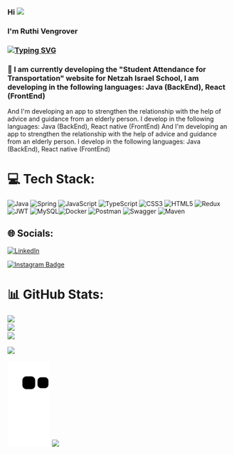 <span></span> 
###  Hi <img src="https://user-images.githubusercontent.com/42378118/110234147-e3259600-7f4e-11eb-95be-0c4047144dea.gif" width="30">
### I'm Ruthi Vengrover
### [![Typing SVG](https://readme-typing-svg.herokuapp.com?color=010405&size=26&center=true&vCenter=true&height=30&lines=Full+Stack+Developer;Java+developer;+React+Developer+;+FrontEnd+Developer;+BackEnd+Developer;Web+Developer)](https://git.io/typing-svg) 
   <!--<img src="https://media.giphy.com/media/SWoSkN6DxTszqIKEqv/giphy.gif" alt="Coder GIF" width="200">-->
   
   ### 💼 I am currently developing the "Student Attendance for Transportation" website for Netzah Israel School, I am developing in the following languages: Java (BackEnd), React (FrontEnd)
And I'm developing an app to strengthen the relationship with the help of advice and guidance from an elderly person.
I develop in the following languages:
Java (BackEnd), React native (FrontEnd)
And I'm developing an app to strengthen the relationship with the help of advice and guidance from an elderly person.
I develop in the following languages:
Java (BackEnd), React native (FrontEnd)
   
   # 💻 Tech Stack:
 ![Java](https://img.shields.io/badge/java-%23ED8B00.svg?style=flat&logo=java&logoColor=white) ![Spring](https://img.shields.io/badge/spring-%236DB33F.svg?style=flat&logo=spring&logoColor=white) ![JavaScript](https://img.shields.io/badge/javascript-%23323330.svg?style=flat&logo=javascript&logoColor=%23F7DF1E) ![TypeScript](https://img.shields.io/badge/typescript-%23007ACC.svg?style=flat&logo=typescript&logoColor=white) ![CSS3](https://img.shields.io/badge/css3-%231572B6.svg?style=flat&logo=css3&logoColor=white) ![HTML5](https://img.shields.io/badge/html5-%23E34F26.svg?style=flat&logo=html5&logoColor=white) ![Redux](https://img.shields.io/badge/redux-%23593d88.svg?style=flat&logo=redux&logoColor=white) ![JWT](https://img.shields.io/badge/JWT-black?style=flat&logo=JSON%20web%20tokens) ![MySQL](https://img.shields.io/badge/mysql-%2300f.svg?style=flat&logo=mysql&logoColor=white)![Docker](https://img.shields.io/badge/docker-%230db7ed.svg?style=flat&logo=docker&logoColor=white) ![Postman](https://img.shields.io/badge/Postman-FF6C37?style=flat&logo=postman&logoColor=white) ![Swagger](https://img.shields.io/badge/-Swagger-%23Clojure?style=flat&logo=swagger&logoColor=white) ![Maven](https://img.shields.io/badge/Maven-02303A.svg?style=flat&logo=Maven&logoColor=white) 





<!--
## :hammer_and_wrench: Technologies and Tools I use:
![HTML5](https://img.shields.io/badge/-HTML5-%23E44D27?style=flat-square&logo=html5&logoColor=ffffff)
![CSS3](https://img.shields.io/badge/-CSS3-%231572B6?style=flat-square&logo=css3)
![JavaScript](https://img.shields.io/badge/-JavaScript-%23F7DF1C?style=flat-square&logo=javascript&logoColor=000000&labelColor=%23F7DF1C&color=%23FFCE5A)
![TypeScript](https://img.shields.io/badge/-TypeScript-007ACC?style=flat-square&logo=typescript&logoColor=white)
 <img alt="Nodejs" src="https://img.shields.io/badge/-Nodejs-43853d?style=flat-square&logo=Node.js&logoColor=white" />
![React](https://img.shields.io/badge/-React-%23282C34?style=flat-square&logo=react)
<img alt="redux" src="https://img.shields.io/badge/-Redux-764ABC?style=flat-square&logo=redux&logoColor=white" />
<img src="https://raw.githubusercontent.com/devicons/devicon/master/icons/bootstrap/bootstrap-plain.svg" alt="bootstrap" width="20" height="20" />
<img alt="npm" src="https://img.shields.io/badge/-NPM-CB3837?style=flat-square&logo=npm&logoColor=white" />
<img alt="Heroku" src="https://img.shields.io/badge/-Heroku-430098?style=flat-square&logo=heroku&logoColor=white" />
 <img alt="Docker" src="https://img.shields.io/badge/-Docker-46a2f1?style=flat-square&logo=docker&logoColor=white" /></br>
 <img src="https://raw.githubusercontent.com/devicons/devicon/master/icons/java/java-original-wordmark.svg" alt="java" width="25" height="25" />
 <img src="https://www.vectorlogo.zone/logos/springio/springio-icon.svg" alt="spring" width="30" height="30" />
 <img src="https://www.vectorlogo.zone/logos/getpostman/getpostman-icon.svg" alt="postman" width="25" height="25"/>
 <img src="https://raw.githubusercontent.com/devicons/devicon/master/icons/mysql/mysql-original-wordmark.svg" alt="mysql" width="30" height="30" />
 <img src="https://www.vectorlogo.zone/logos/git-scm/git-scm-icon.svg" alt="git" width="25" height="25"/>
 <img src="https://jenkins.io/sites/default/files/jenkins_logo.png" width="85" height="30"/>
 <img src="https://github.com/kubernetes/kubernetes/raw/master/logo/logo.png" width="35" height="30">
 <img src="https://avatars.githubusercontent.com/u/45120?s=200&v=4" width="35" height="30">
 <img src="https://avatars.githubusercontent.com/u/1529926?s=200&v=4" width="35" height="30">
<img src="https://expressjs.com/images/express-facebook-share.png" width="75" height="25">
 <img src="https://miro.medium.com/max/300/1*iHB6hDMaW48VjTbsjyhbzg.png" width="30" height="25">
 <img src="https://upload.wikimedia.org/wikipedia/commons/e/e8/Splunk-Logo.jpg" alt="" width="60" height="25"> 
  <img src="https://icon-library.com/images/icon-linux/icon-linux-11.jpg" alt="" width="40" height="30">
 
 <br/>
-->
## 🌐 Socials:
<a href="https://www.linkedin.com/in/elad-avrahami81" target="blank"><img alt="LinkedIn" src="https://img.shields.io/badge/linkedin-%230077B5.svg?&style=for-the-badge&logo=linkedin&logoColor=white" /></a>

[![Instagram Badge](https://img.shields.io/badge/-@elad.avrahami-broun?style=flat&logo=instagram&logoColor=white&link=https://www.instagram.com/elad.avrahami/)](https://www.instagram.com/elad.avrahami/)




# 📊 GitHub Stats:
![](https://github-readme-stats.vercel.app/api?username=eladavrahami&theme=dark&hide_border=false&include_all_commits=false&count_private=false)<br/>
![](https://github-readme-streak-stats.herokuapp.com/?user=eladavrahami&theme=dark&hide_border=false)<br/>
![](https://github-readme-stats.vercel.app/api/top-langs/?username=eladavrahami&theme=dark&hide_border=false&include_all_commits=false&count_private=false&layout=compact)

[![](https://visitcount.itsvg.in/api?id=elad.avrahami&icon=0&color=0)](https://visitcount.itsvg.in)


<!--## 🏆 GitHub Trophies
![](https://github-profile-trophy.vercel.app/?username=eladavrahami&theme=radical&no-frame=false&no-bg=true&margin-w=6)-->
<a href="https://github.com/EladAvrahami"><img src=https://raw.githubusercontent.com/Explosion-Scratch/Explosion-scratch/a407529eda6cf7c81265dae00a6eab19d1597632/github-contribution-grid-snake.svg /></a>
<img src="https://raw.githubusercontent.com/alansmathew/alansmathew/master/projects.gif" />
<!-- <img width="10%" src="https://visitor-badge.glitch.me/badge?page_id=EladAvrahami.EladAvrahami" />  -->










<!--
 Working with your repository:

*******I just want to clone this repository*******
If you want to simply clone this empty repository then run this command in your terminal.

git clone ssh://git@git.blabla.bla:7999/m10105fk/bla.git

******* when My code is ready to be pushed ! *******
If you already have code ready to be pushed to this repository then run this in your terminal.

cd existing-project
git init
git add --all
git commit -m "Initial Commit"
git remote add origin ssh://git@git.blabla:8080/m10105hi/bla.git
git push -u origin HEAD:master 

*****My code is already tracked by Git******
If your code is already tracked by Git then set this repository as your "origin" to push to.

cd existing-project
git remote set-url origin ssh://git@git.devops.poalim.bank:7999/m10105hi/bla.git
git push -u origin --all
git push origin --tags
-->
<!-- [[https://www.youtube.com/watch?v=6rGMvws--kk](https://www.youtube.com/c/MarcoBehler/search?query=Git%20for%20the%20scared)](https://www.youtube.com/c/MarcoBehler/search?query=git%20for%20the%20scared)  intellji+git -->
<!-- https://www.youtube.com/watch?v=CWiwpvpCrro Implementing login with Facebook and Github from scratch - Java Brains  -->
<!-- https://docs.github.com/en/issues/tracking-your-work-with-issues/assigning-issues-and-pull-requests-to-other-github-users להוסיף לקוד של אחרים  -->
